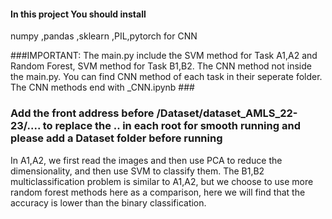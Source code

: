 #### In this project You should install 
numpy
,pandas
,sklearn
,PIL,pytorch for CNN

###IMPORTANT: The main.py include the SVM method for Task A1,A2 and Random Forest, SVM method for Task B1,B2. The CNN method not inside the main.py. You can find CNN method of each task in their seperate folder. The CNN methods end with _CNN.ipynb ###

### Add the front address before /Dataset/dataset_AMLS_22-23/.... to replace the .. in each root for smooth running and please add a Dataset folder before running

  In A1,A2, we first read the images and then use PCA to reduce the dimensionality, and then use SVM to classify them.
  The B1,B2 multiclassification problem is similar to A1,A2, but we choose to use more random forest methods here as a comparison, here we will find that the accuracy is lower than the binary classification.
